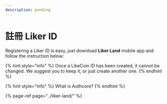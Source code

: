 ```yaml
---
description: pending
---
```


# 註冊 Liker ID

Registering a Liker ID is easy, just download **Liker Land** mobile app and follow the instruction below:



{% hint style="info" %}
Once a LikeCoin ID has been created, it cannot be changed.  We suggest you to keep it, or just create another one.
{% endhint %}

{% hint style="info" %}
What is Authcore?
{% endhint %}

{% page-ref page="../liker-land/" %}



